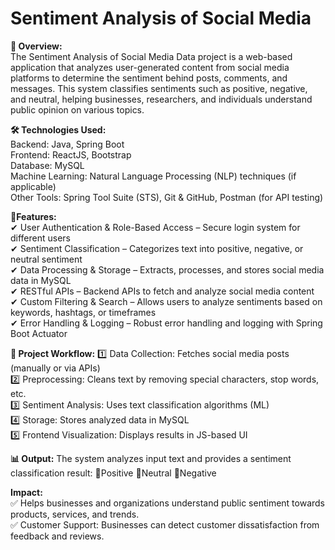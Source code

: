 # Sentiment Analysis of Social Media   
  
**📌 Overview:**  
The Sentiment Analysis of Social Media Data project is a web-based application that analyzes user-generated content from social media platforms to determine the sentiment behind posts, comments, and messages. This system classifies sentiments such as positive, negative, and neutral, helping businesses, researchers, and individuals understand public opinion on various topics.  

**🛠️ Technologies Used:**  
Backend: Java, Spring Boot     
Frontend: ReactJS, Bootstrap    
Database: MySQL    
Machine Learning: Natural Language Processing (NLP) techniques (if applicable)  
Other Tools: Spring Tool Suite (STS), Git & GitHub, Postman (for API testing)  

**🔹Features:**  
✔ User Authentication & Role-Based Access – Secure login system for different users  
✔ Sentiment Classification – Categorizes text into positive, negative, or neutral sentiment  
✔ Data Processing & Storage – Extracts, processes, and stores social media data in MySQL  
✔ RESTful APIs – Backend APIs to fetch and analyze social media content   
✔ Custom Filtering & Search – Allows users to analyze sentiments based on keywords, hashtags, or timeframes  
✔ Error Handling & Logging – Robust error handling and logging with Spring Boot Actuator  

**🔄 Project Workflow:**
1️⃣ Data Collection: Fetches social media posts (manually or via APIs)  
2️⃣ Preprocessing: Cleans text by removing special characters, stop words, etc.  
3️⃣ Sentiment Analysis: Uses text classification algorithms (ML)  
4️⃣ Storage: Stores analyzed data in MySQL  
5️⃣ Frontend Visualization: Displays results in JS-based UI  

**📊 Output:**
The system analyzes input text and provides a sentiment classification result:
🔹Positive 
🔹Neutral 
🔹Negative 

**Impact:**    
✅ Helps businesses and organizations understand public sentiment towards products, services, and trends.  
✅ Customer Support: Businesses can detect customer dissatisfaction from feedback and reviews.    
